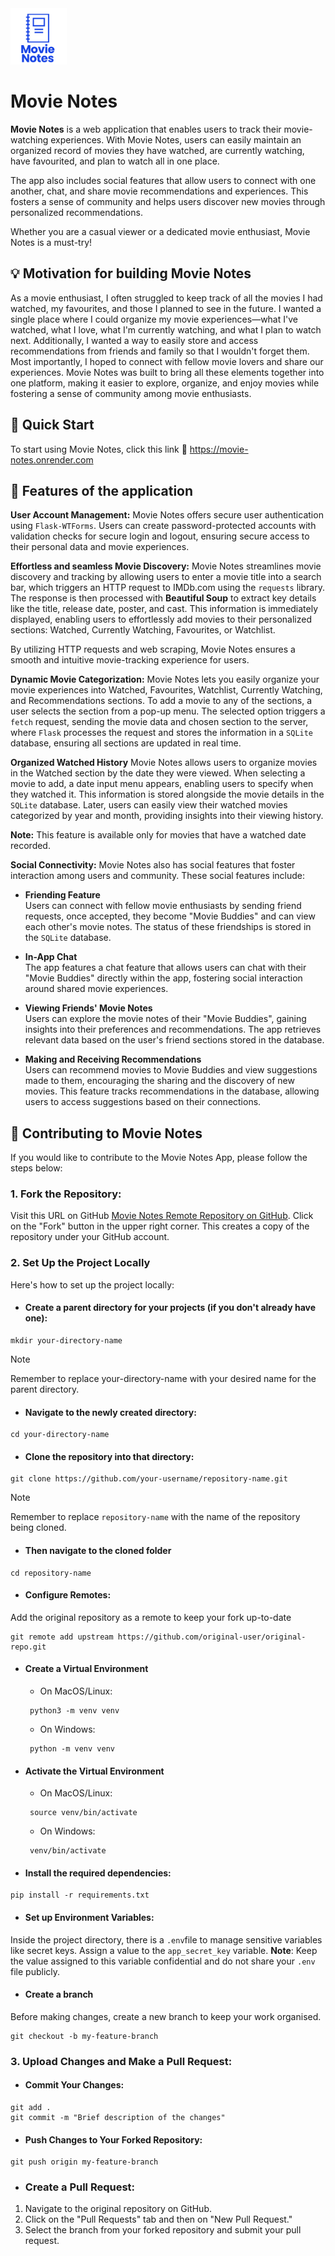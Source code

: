 <img src="/static/Images/Movie Notes-logo/Movie Notes (4).png" alt="Movie Notes Logo, an illustration of a notebook" width="90" height="90">

# Movie Notes
**Movie Notes** is a web application that enables users to track their movie-watching experiences. With Movie Notes, users can easily maintain an organized record of movies they have watched, are currently watching, have favourited, and plan to watch all in one place.

The app also includes social features that allow users to connect with one another, chat, and share movie recommendations and experiences. This fosters a sense of community and helps users discover new movies through personalized recommendations.

Whether you are a casual viewer or a dedicated movie enthusiast, Movie Notes is a must-try!

## :bulb: Motivation for building Movie Notes
As a movie enthusiast, I often struggled to keep track of all the movies I had watched, my favourites, and those I planned to see in the future. I wanted a single place where I could organize my movie experiences—what I've watched, what I love, what I'm currently watching, and what I plan to watch next. Additionally, I wanted a way to easily store and access recommendations from friends and family so that I wouldn't forget them. Most importantly, I hoped to connect with fellow movie lovers and share our experiences. Movie Notes was built to bring all these elements together into one platform, making it easier to explore, organize, and enjoy movies while fostering a sense of community among movie enthusiasts.


## :rocket: Quick Start
To start using Movie Notes, click this link :link: https://movie-notes.onrender.com


## :open_book: Features of the application
**User Account Management:**
Movie Notes offers secure user authentication using `Flask-WTForms`. Users can create password-protected accounts with validation checks for secure login and logout, ensuring secure access to their personal data and movie experiences.

**Effortless and seamless Movie Discovery:**
Movie Notes streamlines movie discovery and tracking by allowing users to enter a movie title into a search bar, which triggers an HTTP request to IMDb.com using the `requests` library. The response is then processed with **Beautiful Soup** to extract key details like the title, release date, poster, and cast. This information is immediately displayed, enabling users to effortlessly add movies to their personalized sections: Watched, Currently Watching, Favourites, or Watchlist.

By utilizing HTTP requests and web scraping, Movie Notes ensures a smooth and intuitive movie-tracking experience for users.

**Dynamic Movie Categorization:**
Movie Notes lets you easily organize your movie experiences into Watched, Favourites, Watchlist, Currently Watching, and Recommendations sections. To add a movie to any of the sections, a user selects the section from a pop-up menu. The selected option triggers a `fetch` request, sending the movie data and chosen section to the server, where `Flask` processes the request and stores the information in a `SQLite` database, ensuring all sections are updated in real time.

**Organized Watched History**
Movie Notes allows users to organize movies in the Watched section by the date they were viewed. When selecting a movie to add, a date input menu appears, enabling users to specify when they watched it. This information is stored alongside the movie details in the `SQLite` database. Later, users can easily view their watched movies categorized by year and month, providing insights into their viewing history. 

**Note:** This feature is available only for movies that have a watched date recorded.

**Social Connectivity:**
Movie Notes also has social features that foster interaction among users and community. These social features include:
- **Friending Feature**  
  Users can connect with fellow movie enthusiasts by sending friend requests, once accepted, they become "Movie Buddies" and can view each other's movie notes. The status of these friendships is stored in the `SQLite` database.

- **In-App Chat**  
  The app features a chat feature that allows users can chat with their "Movie Buddies" directly within the app, fostering social interaction around shared movie experiences. 

- **Viewing Friends' Movie Notes**  
  Users can explore the movie notes of their "Movie Buddies", gaining insights into their preferences and recommendations. The app retrieves relevant data based on the user's friend sections stored in the database.

- **Making and Receiving Recommendations**  
  Users can recommend movies to Movie Buddies and view suggestions made to them, encouraging the sharing and the discovery of new movies. This feature tracks recommendations in the database, allowing users to access suggestions based on their connections.

## :handshake: Contributing to Movie Notes
If you would like to contribute to the Movie Notes App, please follow the steps below:
### 1. Fork the Repository:
Visit this URL on GitHub [Movie Notes Remote Repository on GitHub](https://github.com/norahariokot/movieNotes). Click on the "Fork" button in the upper right corner. This creates a copy of the repository under your GitHub account.

### 2. Set Up the Project Locally
Here's how to set up the project locally:

- #### Create a parent directory for your projects (if you don't already have one):
```
mkdir your-directory-name
```
> [!NOTE]
> Remember to replace your-directory-name with your desired name for the parent directory.

- #### Navigate to the newly created directory:
```
cd your-directory-name
```

- #### Clone the repository into that directory:
```
git clone https://github.com/your-username/repository-name.git
```
> [!NOTE]
> Remember to replace `repository-name` with the name of the repository being cloned.

- #### Then navigate to the cloned folder 
```
cd repository-name
```

- #### Configure Remotes:
Add the original repository as a remote to keep your fork up-to-date
```
git remote add upstream https://github.com/original-user/original-repo.git
```

- #### Create a Virtual Environment
  - On MacOS/Linux:
  ```
   python3 -m venv venv
  ```
  - On Windows:
  ```
   python -m venv venv
  ```
- #### Activate the Virtual Environment
  - On MacOS/Linux:
  ```
   source venv/bin/activate
  ```
  - On Windows:
  ```
   venv/bin/activate
  ```  

- #### Install the required dependencies:
```
pip install -r requirements.txt
```

- #### Set up Environment Variables:
Inside the project directory, there is a `.env`file to manage sensitive variables like secret keys. Assign a value to the `app_secret_key` variable. 
**Note**: Keep the value assigned to this variable confidential and do not share your `.env` file publicly.


- #### Create a branch
Before making changes, create a new branch to keep your work organised.
```
git checkout -b my-feature-branch
```

### 3. Upload Changes and Make a Pull Request:
- #### Commit Your Changes:
```
git add .
git commit -m "Brief description of the changes"
```

- #### Push Changes to Your Forked Repository:
```
git push origin my-feature-branch
```

- ### Create a Pull Request:
1. Navigate to the original repository on GitHub.
2. Click on the "Pull Requests" tab and then on "New Pull Request."
3. Select the branch from your forked repository and submit your pull request.





